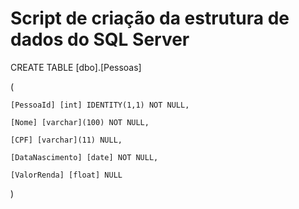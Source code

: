 # Script de criação da estrutura de dados do SQL Server

CREATE TABLE [dbo].[Pessoas]

(

	[PessoaId] [int] IDENTITY(1,1) NOT NULL,
 
	[Nome] [varchar](100) NOT NULL,
 
	[CPF] [varchar](11) NULL,
 
	[DataNascimento] [date] NOT NULL,
 
	[ValorRenda] [float] NULL
 
)
